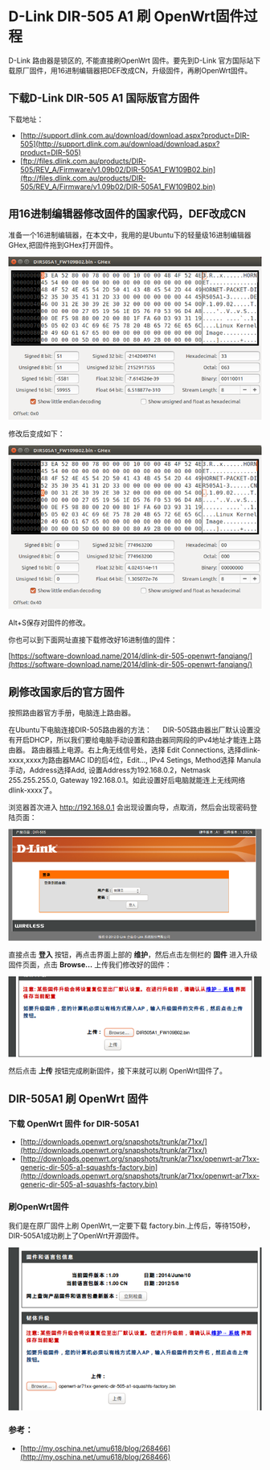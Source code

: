 # D-Link DIR-505 A1 刷 OpenWrt固件过程

D-Link 路由器是锁区的, 不能直接刷OpenWrt 固件。要先到D-Link 官方国际站下载原厂固件，用16进制编辑器把DEF改成CN，升级固件，再刷OpenWrt固件。

## 下载D-Link DIR-505 A1 国际版官方固件

下载地址：
* [http://support.dlink.com.au/download/download.aspx?product=DIR-505](http://support.dlink.com.au/download/download.aspx?product=DIR-505)
* [ftp://files.dlink.com.au/products/DIR-505/REV_A/Firmware/v1.09b02/DIR-505A1_FW109B02.bin](ftp://files.dlink.com.au/products/DIR-505/REV_A/Firmware/v1.09b02/DIR-505A1_FW109B02.bin)

## 用16进制编辑器修改固件的国家代码，DEF改成CN

准备一个16进制编辑器，在本文中，我用的是Ubuntu下的轻量级16进制编辑器GHex,把固件拖到GHex打开固件。

![](images/2.dir505a1-hex-def.png)

修改后变成如下：

![](images/2.dir505a1-hex-cn.png)

Alt+S保存对固件的修改。

你也可以到下面网址直接下载修改好16进制值的固件：

[https://software-download.name/2014/dlink-dir-505-openwrt-fanqiang/](https://software-download.name/2014/dlink-dir-505-openwrt-fanqiang/)

## 刷修改国家后的官方固件

按照路由器官方手册，电脑连上路由器。

在Ubuntu下电脑连接DIR-505路由器的方法：
　
DIR-505路由器出厂默认设置没有开启DHCP，所以我们要给电脑手动设置和路由器同网段的IPv4地址才能连上路由器。
路由器插上电源。右上角无线信号处，选择 Edit Connections, 选择dlink-xxxx,xxxx为路由器MAC ID的后4位，Edit..., IPv4 Setings, Method选择 Manula手动，Address选择Add, 设置Address为192.168.0.2，Netmask 255.255.255.0, Gateway 192.168.0.1。如此设置好后电脑就能连上无线网络dlink-xxxx了。

浏览器首次进入 http://192.168.0.1 会出现设置向导，点取消，然后会出现密码登陆页面：

![](images/2.dir505-login.png)

直接点击 **登入** 按钮，再点击界面上部的 **维护**，然后点击左侧栏的 **固件** 进入升级固件页面，点击 **Browse...** 上传我们修改好的固件：

![](images/2.upload-image-cn.png)

然后点击 **上传** 按钮完成刷新固件，接下来就可以刷 OpenWrt固件了。

## DIR-505A1 刷 OpenWrt 固件

### 下载 OpenWrt 固件 for DIR-505A1
* [http://downloads.openwrt.org/snapshots/trunk/ar71xx/](http://downloads.openwrt.org/snapshots/trunk/ar71xx/)
* [http://downloads.openwrt.org/snapshots/trunk/ar71xx/openwrt-ar71xx-generic-dir-505-a1-squashfs-factory.bin](http://downloads.openwrt.org/snapshots/trunk/ar71xx/openwrt-ar71xx-generic-dir-505-a1-squashfs-factory.bin)

### 刷OpenWrt固件
我们是在原厂固件上刷 OpenWrt,一定要下载 factory.bin.上传后，等待150秒，DIR-505A1成功刷上了OpenWrt开源固件。

![](images/2.upload-openwrt-factory.png)


### 参考：
* [http://my.oschina.net/umu618/blog/268466](http://my.oschina.net/umu618/blog/268466)
